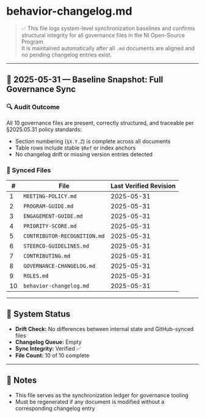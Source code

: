# behavior-changelog.md

> ✅ This file logs system-level synchronization baselines and confirms structural integrity for all governance files in the NI Open-Source Program.  
> It is maintained automatically after all `.md` documents are aligned and no pending changelog entries exist.

---

## 📅 2025-05-31 — Baseline Snapshot: Full Governance Sync

### 🔍 Audit Outcome
All 10 governance files are present, correctly structured, and traceable per §2025.05.31 policy standards:
- Section numbering (`§X.Y.Z`) is complete across all documents
- Table rows include stable `§Ref` or index anchors
- No changelog drift or missing version entries detected

### 📁 Synced Files
| # | File                     | Last Verified Revision |
|---|--------------------------|-------------------------|
| 1 | `MEETING-POLICY.md`      | 2025-05-31              |
| 2 | `PROGRAM-GUIDE.md`       | 2025-05-31              |
| 3 | `ENGAGEMENT-GUIDE.md`    | 2025-05-31              |
| 4 | `PRIORITY-SCORE.md`      | 2025-05-31              |
| 5 | `CONTRIBUTOR-RECOGNITION.md` | 2025-05-31          |
| 6 | `STEERCO-GUIDELINES.md`  | 2025-05-31              |
| 7 | `CONTRIBUTING.md`        | 2025-05-31              |
| 8 | `GOVERNANCE-CHANGELOG.md`| 2025-05-31              |
| 9 | `ROLES.md`               | 2025-05-31              |
|10 | `behavior-changelog.md`  | 2025-05-31              |

---

## 🔁 System Status
- **Drift Check:** No differences between internal state and GitHub-synced files  
- **Changelog Queue:** Empty  
- **Sync Integrity:** Verified ✅  
- **File Count:** 10 of 10 complete  

---

## 📌 Notes
- This file serves as the synchronization ledger for governance tooling
- Must be regenerated if any document is modified without a corresponding changelog entry
